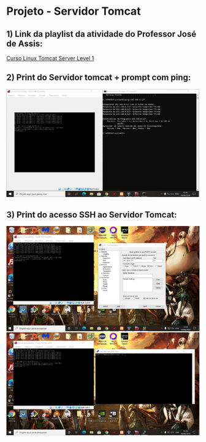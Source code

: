 # Projeto - Servidor Tomcat

## 1) Link da playlist da atividade do Professor José de Assis:
[Curso Linux Tomcat Server Level 1](https://www.youtube.com/playlist?list=PLbEOwbQR9lqyGUhHQHEBXxeBbE1jq8r_c)

## 2) Print do Servidor tomcat + prompt com ping:
![tomcatPing](https://github.com/gabrielbengoa/Servidor_WEB/blob/master/tomcatPing.png)

## 3) Print do acesso SSH ao Servidor Tomcat:
![tomcatSSH](https://github.com/gabrielbengoa/Servidor_WEB/blob/master/tomcatSSH.png)
![tomcatSSH2](https://github.com/gabrielbengoa/Servidor_WEB/blob/master/tomcatSSH2.png)
